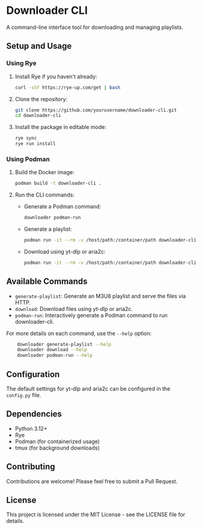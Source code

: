 # Downloader CLI

A command-line interface tool for downloading and managing playlists.

## Setup and Usage

### Using Rye

1. Install Rye if you haven't already:

   ```sh
   curl -sSf https://rye-up.com/get | bash
   ```

2. Clone the repository:

   ```sh
   git clone https://github.com/yourusername/downloader-cli.git
   cd downloader-cli
   ```

3. Install the package in editable mode:

   ```sh
   rye sync
   rye run install
   ```

### Using Podman

1. Build the Docker image:

   ```sh
   podman build -t downloader-cli .
   ```

2. Run the CLI commands:

   - Generate a Podman command:

     ```sh
     downloader podman-run
     ```

   - Generate a playlist:

     ```sh
     podman run -it --rm -v /host/path:/container/path downloader-cli generate-playlist --directory /container/path
     ```

   - Download using yt-dlp or aria2c:

     ```sh
     podman run -it --rm -v /host/path:/container/path downloader-cli download --path /container/path
     ```

## Available Commands

- `generate-playlist`: Generate an M3U8 playlist and serve the files via HTTP.
- `download`: Download files using yt-dlp or aria2c.
- `podman-run`: Interactively generate a Podman command to run downloader-cli.

For more details on each command, use the `--help` option:

```sh
    downloader generate-playlist --help
    downloader download --help
    downloader podman-run --help
```

## Configuration

The default settings for yt-dlp and aria2c can be configured in the `config.py` file.

## Dependencies

- Python 3.12+
- Rye
- Podman (for containerized usage)
- tmux (for background downloads)

## Contributing

Contributions are welcome! Please feel free to submit a Pull Request.

## License

This project is licensed under the MIT License - see the LICENSE file for details.

